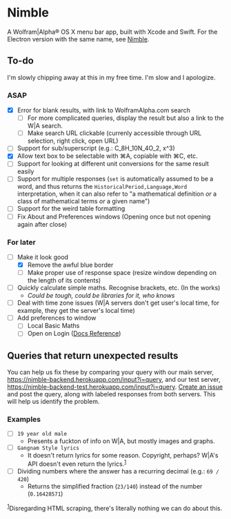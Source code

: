 Nimble
======

A Wolfram|Alpha® OS X menu bar app, built with Xcode and Swift. For the Electron version with the same name, see [Nimble](https://github.com/madebybright/Nimble).

## To-do

I'm slowly chipping away at this in my free time. I'm slow and I apologize.

### ASAP
- [x] Error for blank results, with link to WolframAlpha.com search
  - [ ] For more complicated queries, display the result but also a link to the W|A search.
  - [ ] Make search URL clickable (currenly accessible through URL selection, right click, open URL)
- [ ] Support for sub/superscript (e.g.: C_8H_10N_4O_2, x^3)
- [x] Allow text box to be selectable with ⌘A, copiable with ⌘C, etc.
- [ ] Support for looking at different unit conversions for the same result easily
- [ ] Support for multiple responses (`set` is automatically assumed to be a word, and thus returns the `HistoricalPeriod,Language,Word` interpretation, when it can also refer to "a mathematical definition *or* a class of mathematical terms *or* a given name")
- [ ] Support for the weird table formatting
- [ ] Fix About and Preferences windows (Opening once but not opening again after close)

### For later
- [ ] Make it look good
  - [x] Remove the awful blue border
  - [ ] Make proper use of response space (resize window depending on the length of its contents)
- [ ] Quickly calculate simple maths. Recognise brackets, etc. (In the works)
  - *Could be tough, could be libraries for it, who knows*
- [ ] Deal with time zone issues (W|A servers don't get user's local time, for example, they get the server's local time)
- [ ] Add preferences to window
  - [ ] Local Basic Maths
  - [ ] Open on Login ([Docs Reference](https://developer.apple.com/library/mac/documentation/MacOSX/Conceptual/BPSystemStartup/Chapters/CreatingLoginItems.html))

## Queries that return unexpected results
You can help us fix these by comparing your query with our main server, https://nimble-backend.herokuapp.com/input?i=query, and our test server, https://nimble-backend-test.herokuapp.com/input?i=query. [Create an issue](https://github.com/madebybright/Nimble/issues/new) and post the query, along with labeled responses from both servers. This will help us identify the problem.

### Examples
 - [ ] `19 year old male`
   - Presents a fuckton of info on W|A, but mostly images and graphs.
 - [ ] `Gangnam Style lyrics`
   - It doesn't return lyrics for some reason. Copyright, perhaps? W|A's API doesn't even return the lyrics.<sup><a href="#f1" id="#f1">1</a></sup>
 - [ ] Dividing numbers where the answer has a recurring decimal (e.g.: `69 / 420`)
   - Returns the simplified fraction (`23/140`) instead of the number (`0.16428571`)

 <sup><a href="#f1">1</a></sup>Disregarding HTML scraping, there's literally nothing we can do about this.
